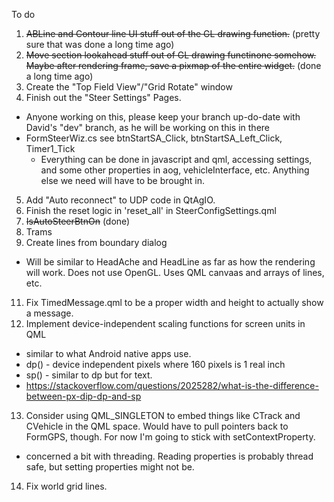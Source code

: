 To do

1. ~~ABLine and Contour line UI stuff out of the GL drawing function.~~ (pretty sure that was done a long time ago)
2. ~~Move section lookahead stuff out of GL drawing functinone somehow.
   Maybe after rendering frame, save a pixmap of the entire widget.~~ (done a long time ago)
3. Create the "Top Field View"/"Grid Rotate" window
4. Finish out the "Steer Settings" Pages.
 * Anyone working on this, please keep your branch up-do-date with David's "dev" branch, as he will be working on this in there
 * FormSteerWiz.cs see btnStartSA_Click, btnStartSA_Left_Click, Timer1_Tick
   * Everything can be done in javascript and qml, accessing settings, and some other properties in aog, vehicleInterface, etc. Anything else we need will have to be brought in.
5. Add "Auto reconnect" to UDP code in QtAgIO.
7. Finish the reset logic in 'reset_all' in SteerConfigSettings.qml
8. ~~IsAutoSteerBtnOn~~ (done)
9. Trams
10. Create lines from boundary dialog
 * Will be similar to HeadAche and HeadLine as far as how the rendering will work.  Does not use OpenGL. Uses QML canvaas and arrays of lines, etc.
11. Fix TimedMessage.qml to be a proper width and height to actually show a message.
12. Implement device-independent scaling functions for screen units in QML
 * similar to what Android native apps use.
 * dp() - device independent pixels where 160 pixels is 1 real inch
 * sp() - similar to dp but for text.
 * https://stackoverflow.com/questions/2025282/what-is-the-difference-between-px-dip-dp-and-sp
13. Consider using QML_SINGLETON to embed things like CTrack and CVehicle in the QML space.  Would have to pull pointers back to FormGPS, though.  For now I'm going to stick with setContextProperty.
 * concerned a bit with threading.  Reading properties is probably thread safe, but setting properties might not be.
14. Fix world grid lines. 

